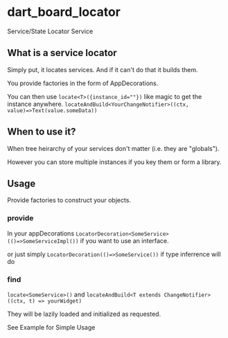 # dart_board_locator

Service/State Locator Service

## What is a service locator

Simply put, it locates services. And if it can't do that it builds them.

You provide factories in the form of AppDecorations.

You can then use `locate<T>({instance_id=""})` like magic to get the instance anywhere.
`locateAndBuild<YourChangeNotifier>((ctx, value)=>Text(value.someData))`

## When to use it?

When tree heirarchy of your services don't matter (i.e. they are "globals").

However you can store multiple instances if you key them or form a library.

## Usage
Provide factories to construct your objects.
### provide
In your appDecorations
`LocatorDecoration<SomeService>(()=>SomeServiceImpl())`
if you want to use an interface.

or just simply 
`LocatorDecoration(()=>SomeService())`
if type inferrence will do

### find
`locate<SomeService>()`
and
`locateAndBuild<T extends ChangeNotifier>((ctx, t) => yourWidget)`

They will be lazily loaded and initialized as requested.

See Example for Simple Usage